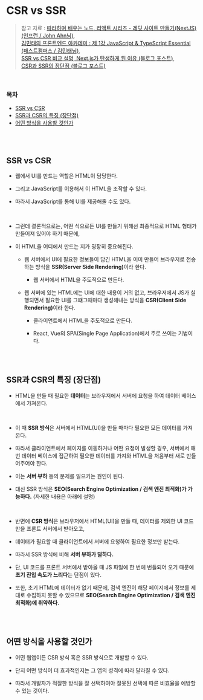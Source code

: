# CSR vs SSR

> 참고 자료 : <a href="https://www.inflearn.com/course/lecture?courseSlug=%EB%94%B0%EB%9D%BC%ED%95%98%EB%8A%94-%EB%A0%88%EB%94%A7&unitId=123111&tab=curriculum">따라하며 배우는 노드, 리액트 시리즈 - 레딧 사이트 만들기(NextJS) (인프런 / John Ahn님)</a>,  
> <a href="https://fastcampus.co.kr/courses/203527">김민태의 프론트엔드 아카데미 : 제 1강 JavaScript & TypeScript Essential (패스트캠퍼스 / 김민태님)</a>,  
> <a href="https://www.sarah-note.com/%ED%81%B4%EB%A1%A0%EC%BD%94%EB%94%A9/posting2/">SSR vs CSR 비교 설명, Next.js가 탄생하게 된 이유 (블로그 포스트)</a>,  
> <a href="https://www.startupcode.kr/company/blog/archives/12">CSR과 SSR의 장단점 (블로그 포스트)</a>

<br/>

### 목차

- <a href="https://github.com/SangYoonLee1231/TIL/blob/main/NextJS/ssr_vs_csr.md#ssr-vs-csr">SSR vs CSR</a>
- <a href="https://github.com/SangYoonLee1231/TIL/blob/main/NextJS/ssr_vs_csr.md#ssr%EA%B3%BC-csr%EC%9D%98-%ED%8A%B9%EC%A7%95-%EC%9E%A5%EB%8B%A8%EC%A0%90">SSR과 CSR의 특징 (장단점)</a>
- <a href="https://github.com/SangYoonLee1231/TIL/blob/main/NextJS/ssr_vs_csr.md#%EC%96%B4%EB%96%A4-%EB%B0%A9%EC%8B%9D%EC%9D%84-%EC%82%AC%EC%9A%A9%ED%95%A0-%EA%B2%83%EC%9D%B8%EA%B0%80">어떤 방식을 사용할 것인가</a>

<br/><br/>

## SSR vs CSR

- 웹에서 UI를 만드는 역할은 HTML이 담당한다.

- 그리고 JavaScript를 이용해서 이 HTML을 조작할 수 있다.

- 따라서 JavaScript를 통해 UI를 제공해줄 수도 있다.

<br/>

- 그런데 결론적으로는, 어떤 식으로든 UI를 만들기 위해선 최종적으로 HTML 형태가 만들어져 있어야 하기 때문에,

- 이 HTML을 어디에서 만드는 지가 굉장히 중요해진다.

  - 웹 서버에서 UI에 필요한 정보들이 담긴 HTML을 이미 만들어 브라우저로 전송하는 방식을 <strong>SSR(Server Side Rendering)</strong>이라 한다.

    - 웹 서버에서 HTML을 주도적으로 만든다.

  - 웹 서버에 있는 HTML에는 UI에 대한 내용이 거의 없고, 브라우저에서 JS가 실행되면서 필요한 UI를 그떄그때마다 생성해내는 방식을 <strong>CSR(Client Side Rendering)</strong>이라 한다.

    - 클라이언트에서 HTML을 주도적으로 만든다.

    - React, Vue의 SPA(Single Page Application)에서 주로 쓰이는 기법이다.

<br/><br/>

## SSR과 CSR의 특징 (장단점)

- HTML을 만들 때 필요한 **데이터**는 브라우저에서 서버에 요청을 하여 데이터 베이스에서 가져온다.

<br/>

- 이 때 **SSR 방식**은 서버에서 HTML(UI)을 만들 때마다 필요한 모든 데이터를 가져온다.

- 따라서 클라이언트에서 페이지를 이동하거나 어떤 요청이 발생할 경우, 서버에서 매번 데이터 베이스에 접근하여 필요한 데이터를 가져와 HTML을 처음부터 새로 만들어주어야 한다.

- 이는 **서버 부하** 등의 문제를 일으키는 원인이 된다.

- 대신 SSR 방식은 **SEO(Search Engine Optimization / 검색 엔진 최적화)가 가능하다.** (자세한 내용은 아래에 설명)

<br/>

- 반면에 **CSR 방식**은 브라우저에서 HTML(UI)을 만들 때, 데이터를 제외한 UI 코드만을 프론트 서버에서 받아오고,

- 데이터가 필요할 때 클라이언트에서 서버에 요청하여 필요한 정보만 받는다.

- 따라서 SSR 방식에 비해 **서버 부하가 덜하다.**

- 단, UI 코드를 프론트 서버에서 받아올 때 JS 파일에 한 번에 번들되어 오기 때문에 **초기 진입 속도가 느리다**는 단점이 있다.

- 또한, 초기 HTML에 데이터가 없기 때문에, 검색 엔진이 해당 페이지에서 정보를 제대로 수집하지 못할 수 있으므로 **SEO(Search Engine Optimization / 검색 엔진 최적화)에 취약하다.**

<br/><br/>

## 어떤 방식을 사용할 것인가

- 어떤 웹앱이든 CSR 방식 혹은 SSR 방식으로 개발할 수 있다.

- 단지 어떤 방식이 더 효과적인지는 그 앱의 성격에 따라 달라질 수 있다.

- 따라서 개발자가 적잘한 방식을 잘 선택하여야 잘못된 선택에 따른 비효율을 예방할 수 있는 것이다.

<br/>
